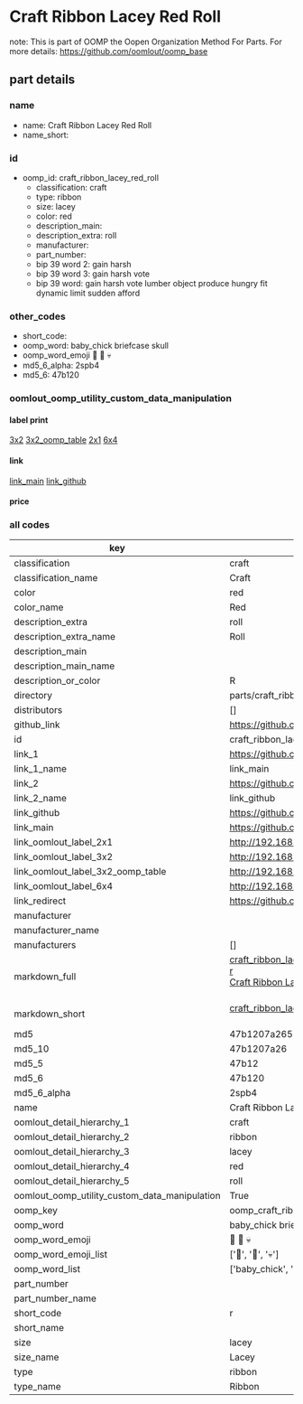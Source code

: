 # Craft Ribbon Lacey Red Roll  

note: This is part of OOMP the Oopen Organization Method For Parts. For more details: https://github.com/oomlout/oomp_base

##  part details
  







### name
* name: Craft Ribbon Lacey Red Roll
* name_short: 
### id
* oomp_id: craft_ribbon_lacey_red_roll
  * classification: craft
  * type: ribbon
  * size: lacey
  * color: red
  * description_main: 
  * description_extra: roll
  * manufacturer: 
  * part_number: 
  * bip 39 word 2: gain harsh
  * bip 39 word 3: gain harsh vote
  * bip 39 word: gain harsh vote lumber object produce hungry fit dynamic limit sudden afford

### other_codes
* short_code: 
* oomp_word: baby_chick briefcase skull
* oomp_word_emoji :baby_chick: :briefcase: :skull:
* md5_6_alpha: 2spb4
* md5_6: 47b120






### oomlout_oomp_utility_custom_data_manipulation
#### label print
[3x2](http://192.168.1.245:1112/?label=oomp%202spb4)
[3x2_oomp_table](http://192.168.1.108:1112/?label=oomp%202spb4)
[2x1](http://192.168.1.242:1112/?label=oomp%202spb4)
[6x4](http://192.168.1.55:1112/?label=oomp%202spb4)    

#### link

[link_main](https://github.com/oomlout/oomlout_oomp_version_1_messy/tree/main/parts/craft_ribbon_lacey_red_roll) [link_github](https://github.com/oomlout/oomlout_oomp_version_1_messy/tree/main/parts/craft_ribbon_lacey_red_roll)                             

#### price







### all codes 
| key | value |  
| --- | --- |  
| classification | craft |  
| classification_name | Craft |  
| color | red |  
| color_name | Red |  
| description_extra | roll |  
| description_extra_name | Roll |  
| description_main |  |  
| description_main_name |  |  
| description_or_color | R  |  
| directory | parts/craft_ribbon_lacey_red_roll |  
| distributors | [] |  
| github_link | https://github.com/oomlout/oomlout_oomp_part_src/tree/main/parts/craft_ribbon_lacey_red_roll |  
| id | craft_ribbon_lacey_red_roll |  
| link_1 | https://github.com/oomlout/oomlout_oomp_version_1_messy/tree/main/parts/craft_ribbon_lacey_red_roll |  
| link_1_name | link_main |  
| link_2 | https://github.com/oomlout/oomlout_oomp_version_1_messy/tree/main/parts/craft_ribbon_lacey_red_roll |  
| link_2_name | link_github |  
| link_github | https://github.com/oomlout/oomlout_oomp_version_1_messy/tree/main/parts/craft_ribbon_lacey_red_roll |  
| link_main | https://github.com/oomlout/oomlout_oomp_version_1_messy/tree/main/parts/craft_ribbon_lacey_red_roll |  
| link_oomlout_label_2x1 | http://192.168.1.242:1112/?label=oomp%202spb4 |  
| link_oomlout_label_3x2 | http://192.168.1.245:1112/?label=oomp%202spb4 |  
| link_oomlout_label_3x2_oomp_table | http://192.168.1.108:1112/?label=oomp%202spb4 |  
| link_oomlout_label_6x4 | http://192.168.1.55:1112/?label=oomp%202spb4 |  
| link_redirect | https://github.com/oomlout/oomlout_oomp_version_1_messy/tree/main/parts/craft_ribbon_lacey_red_roll |  
| manufacturer |  |  
| manufacturer_name |  |  
| manufacturers | [] |  
| markdown_full | [craft_ribbon_lacey_red_roll](none)<br>[r](none)<br>[Craft Ribbon Lacey Red Roll](none)<br><br> |  
| markdown_short | [craft_ribbon_lacey_red_roll](none)<br><br> |  
| md5 | 47b1207a2657cdeaaecc084febda52f6 |  
| md5_10 | 47b1207a26 |  
| md5_5 | 47b12 |  
| md5_6 | 47b120 |  
| md5_6_alpha | 2spb4 |  
| name | Craft Ribbon Lacey Red Roll |  
| oomlout_detail_hierarchy_1 | craft |  
| oomlout_detail_hierarchy_2 | ribbon |  
| oomlout_detail_hierarchy_3 | lacey |  
| oomlout_detail_hierarchy_4 | red |  
| oomlout_detail_hierarchy_5 | roll |  
| oomlout_oomp_utility_custom_data_manipulation | True |  
| oomp_key | oomp_craft_ribbon_lacey_red_roll |  
| oomp_word | baby_chick briefcase skull |  
| oomp_word_emoji | :baby_chick: :briefcase: :skull: |  
| oomp_word_emoji_list | [':baby_chick:', ':briefcase:', ':skull:'] |  
| oomp_word_list | ['baby_chick', 'briefcase', 'skull'] |  
| part_number |  |  
| part_number_name |  |  
| short_code | r |  
| short_name |  |  
| size | lacey |  
| size_name | Lacey |  
| type | ribbon |  
| type_name | Ribbon |  
